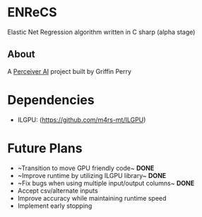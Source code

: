 # ENReCS
Elastic Net Regression algorithm written in C sharp (alpha stage)

## About
A [Perceiver AI](https://perceiver.ai/#) project  built by Griffin Perry

# Dependencies
- ILGPU: (https://github.com/m4rs-mt/ILGPU)

# Future Plans
- ~Transition to move GPU friendly code~ **DONE**
- ~Improve runtime by utilizing ILGPU library~ **DONE**
- ~Fix bugs when using multiple input/output columns~ **DONE**
- Accept csv/alternate inputs
- Improve accuracy while maintaining runtime speed
- Implement early stopping 

